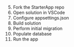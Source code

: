 5. Fork the StarterApp repo
6. Open solution in VSCode
7. Configure appsettings.json
8. Build solution
9. Perform initial migration
10. Populate database
11. Run the app
